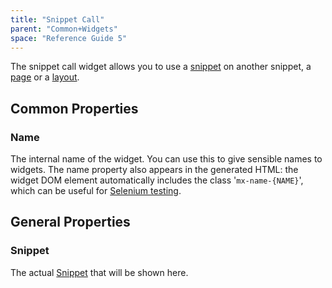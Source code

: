 ```yaml
---
title: "Snippet Call"
parent: "Common+Widgets"
space: "Reference Guide 5"
---
```



The snippet call widget allows you to use a [snippet](Snippet) on another snippet, a [page](Page) or a [layout](Layout).

## Common Properties

### Name

The internal name of the widget. You can use this to give sensible names to widgets. The name property also appears in the generated HTML: the widget DOM element automatically includes the class '`mx-name-{NAME}`', which can be useful for [Selenium testing](/howto50/Selenium+Support).

## General Properties

### Snippet

The actual [Snippet](Snippet) that will be shown here.
